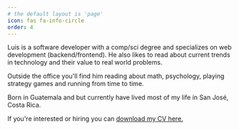 ```yaml
---
# the default layout is 'page'
icon: fas fa-info-circle
order: 4
---
```


Luis is a software developer with a comp/sci degree and specializes on web development (backend/frontend). He also likes to read about current trends in technology and their value to real world problems.

Outside the office you'll find him reading about math, psychology, playing strategy games and running from time to time.

Born in Guatemala and but currently have lived most of my life in San José, Costa Rica.

If you're interested or hiring you can [download my CV here.](/assets/pdf/Luis_Velasquez_CV_EN-US.pdf)
